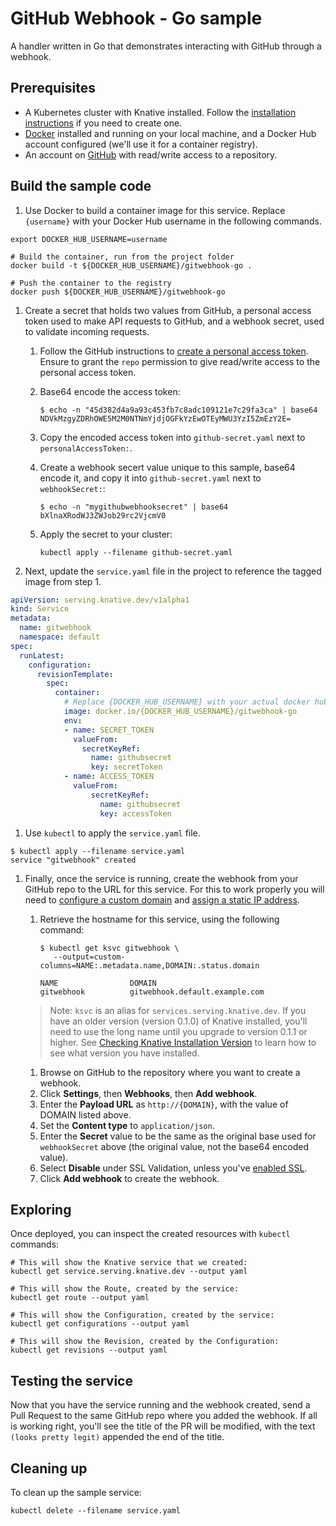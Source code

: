 # GitHub Webhook - Go sample

A handler written in Go that demonstrates interacting with GitHub
through a webhook.

## Prerequisites

*  A Kubernetes cluster with Knative installed. Follow the
   [installation instructions](https://github.com/knative/docs/blob/master/install/README.md)
   if you need to create one.
*  [Docker](https://www.docker.com) installed and running on your local machine,
   and a Docker Hub account configured (we'll use it for a container registry).
*  An account on [GitHub](https://github.com) with read/write access to a 
   repository.

## Build the sample code

1. Use Docker to build a container image for this service. Replace 
   `{username}` with your Docker Hub username in the following commands.

  ```shell
  export DOCKER_HUB_USERNAME=username

  # Build the container, run from the project folder
  docker build -t ${DOCKER_HUB_USERNAME}/gitwebhook-go . 

  # Push the container to the registry
  docker push ${DOCKER_HUB_USERNAME}/gitwebhook-go
  ```

1. Create a secret that holds two values from GitHub, a personal access token
   used to make API requests to GitHub, and a webhook secret, used to validate
   incoming requests.

   1. Follow the GitHub instructions to [create a personal access token](https://help.github.com/articles/creating-a-personal-access-token-for-the-command-line/).
      Ensure to grant the `repo` permission to give read/write access to the
      personal access token.
   1. Base64 encode the access token:

      ```shell
      $ echo -n "45d382d4a9a93c453fb7c8adc109121e7c29fa3ca" | base64
      NDVkMzgyZDRhOWE5M2M0NTNmYjdjOGFkYzEwOTEyMWU3YzI5ZmEzY2E=
      ```

   1. Copy the encoded access token into `github-secret.yaml` next to `personalAccessToken:`.
   1. Create a webhook secert value unique to this sample, base64 encode it, and
      copy it into `github-secret.yaml` next to `webhookSecret:`:

      ```shell
      $ echo -n "mygithubwebhooksecret" | base64
      bXlnaXRodWJ3ZWJob29rc2VjcmV0
      ```

   1. Apply the secret to your cluster:

       ```shell
       kubectl apply --filename github-secret.yaml
       ```

1. Next, update the `service.yaml` file in the project to reference the tagged
   image from step 1.

  ```yaml
  apiVersion: serving.knative.dev/v1alpha1
  kind: Service
  metadata:
    name: gitwebhook
    namespace: default
  spec:
    runLatest:
      configuration:
        revisionTemplate:
          spec:
            container:
              # Replace {DOCKER_HUB_USERNAME} with your actual docker hub username
              image: docker.io/{DOCKER_HUB_USERNAME}/gitwebhook-go
              env:
              - name: SECRET_TOKEN
                valueFrom:
                  secretKeyRef:
                    name: githubsecret
                    key: secretToken
              - name: ACCESS_TOKEN
                valueFrom:
                    secretKeyRef:
                      name: githubsecret
                      key: accessToken
  ```

1. Use `kubectl` to apply the `service.yaml` file.

```shell
$ kubectl apply --filename service.yaml
service "gitwebhook" created
```

1. Finally, once the service is running, create the webhook from your GitHub repo
   to the URL for this service. For this to work properly you will
   need to [configure a custom domain](https://github.com/knative/docs/blob/master/serving/using-a-custom-domain.md)
   and [assign a static IP address](https://github.com/knative/docs/blob/master/serving/gke-assigning-static-ip-address.md).

    1. Retrieve the hostname for this service, using the following command:

        ```shell
        $ kubectl get ksvc gitwebhook \
           --output=custom-columns=NAME:.metadata.name,DOMAIN:.status.domain

        NAME                DOMAIN
        gitwebhook          gitwebhook.default.example.com
        ```

    > Note: `ksvc` is an alias for `services.serving.knative.dev`. If you have
      an older version (version 0.1.0) of Knative installed, you'll need to use
      the long name until you upgrade to version 0.1.1 or higher. See
      [Checking Knative Installation Version](../../../install/check-install-version.md)
      to learn how to see what version you have installed.

    1. Browse on GitHub to the repository where you want to create a webhook.
    1. Click **Settings**, then **Webhooks**, then **Add webhook**.
    1. Enter the **Payload URL** as `http://{DOMAIN}`, with the value of DOMAIN listed above.
    1. Set the **Content type** to `application/json`. 
    1. Enter the **Secret** value to be the same as the original base used for
       `webhookSecret` above (the original value, not the base64 encoded value).
    1. Select **Disable** under SSL Validation, unless you've [enabled SSL](https://github.com/knative/docs/blob/master/serving/using-an-ssl-cert.md).
    1. Click **Add webhook** to create the webhook.

## Exploring

Once deployed, you can inspect the created resources with `kubectl` commands:

```shell
# This will show the Knative service that we created:
kubectl get service.serving.knative.dev --output yaml

# This will show the Route, created by the service:
kubectl get route --output yaml

# This will show the Configuration, created by the service:
kubectl get configurations --output yaml

# This will show the Revision, created by the Configuration:
kubectl get revisions --output yaml
```

## Testing the service

Now that you have the service running and the webhook created, send a Pull
Request to the same GitHub repo where you added the webhook. If all is working
right, you'll see the title of the PR will be modified, with the text
`(looks pretty legit)` appended the end of the title.

## Cleaning up

To clean up the sample service:

```shell
kubectl delete --filename service.yaml
```

